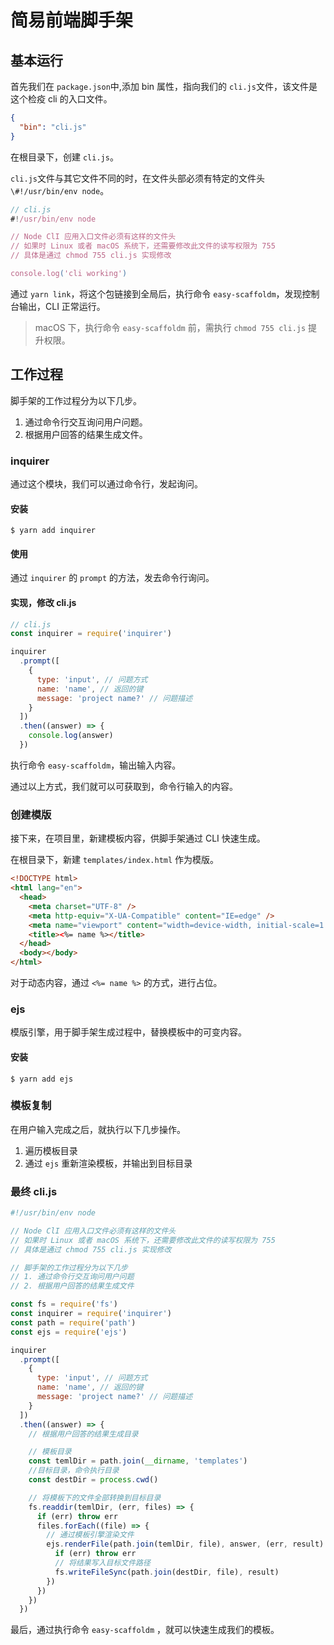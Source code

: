 # 简易前端脚手架

## 基本运行 

首先我们在 `package.json`中,添加 bin 属性，指向我们的 `cli.js`文件，该文件是这个检疫 cli 的入口文件。

```json
{
  "bin": "cli.js"
}
```

在根目录下，创建 `cli.js`。

`cli.js`文件与其它文件不同的时，在文件头部必须有特定的文件头 `\#!/usr/bin/env node`。

```js
// cli.js
#!/usr/bin/env node

// Node ClI 应用入口文件必须有这样的文件头
// 如果时 Linux 或者 macOS 系统下，还需要修改此文件的读写权限为 755
// 具体是通过 chmod 755 cli.js 实现修改

console.log('cli working')
```

通过 `yarn link`，将这个包链接到全局后，执行命令 `easy-scaffoldm`，发现控制台输出，CLI 正常运行。

> macOS 下，执行命令 `easy-scaffoldm` 前，需执行 `chmod 755 cli.js` 提升权限。

## 工作过程

脚手架的工作过程分为以下几步。

1. 通过命令行交互询问用户问题。
2. 根据用户回答的结果生成文件。

### inquirer

通过这个模块，我们可以通过命令行，发起询问。

#### 安装

```shell
$ yarn add inquirer
```

#### 使用

通过 `inquirer` 的 `prompt` 的方法，发去命令行询问。

#### 实现，修改 cli.js

```js
// cli.js
const inquirer = require('inquirer')

inquirer
  .prompt([
    {
      type: 'input', // 问题方式
      name: 'name', // 返回的键
      message: 'project name?' // 问题描述
    }
  ])
  .then((answer) => {
    console.log(answer)
  })
```

执行命令 `easy-scaffoldm`，输出输入内容。

通过以上方式，我们就可以可获取到，命令行输入的内容。

### 创建模版

接下来，在项目里，新建模板内容，供脚手架通过 CLI 快速生成。

在根目录下，新建 `templates/index.html` 作为模版。

```html
<!DOCTYPE html>
<html lang="en">
  <head>
    <meta charset="UTF-8" />
    <meta http-equiv="X-UA-Compatible" content="IE=edge" />
    <meta name="viewport" content="width=device-width, initial-scale=1.0" />
    <title><%= name %></title>
  </head>
  <body></body>
</html>
```

对于动态内容，通过 `<%= name %>` 的方式，进行占位。

### ejs

模版引擎，用于脚手架生成过程中，替换模板中的可变内容。

#### 安装

```shell
$ yarn add ejs
```

### 模板复制

在用户输入完成之后，就执行以下几步操作。

1. 遍历模板目录
2. 通过 `ejs` 重新渲染模板，并输出到目标目录

### 最终 cli.js

```js
#!/usr/bin/env node

// Node ClI 应用入口文件必须有这样的文件头
// 如果时 Linux 或者 macOS 系统下，还需要修改此文件的读写权限为 755
// 具体是通过 chmod 755 cli.js 实现修改

// 脚手架的工作过程分为以下几步
// 1. 通过命令行交互询问用户问题
// 2. 根据用户回答的结果生成文件

const fs = require('fs')
const inquirer = require('inquirer')
const path = require('path')
const ejs = require('ejs')

inquirer
  .prompt([
    {
      type: 'input', // 问题方式
      name: 'name', // 返回的键
      message: 'project name?' // 问题描述
    }
  ])
  .then((answer) => {
    // 根据用户回答的结果生成目录

    // 模板目录
    const temlDir = path.join(__dirname, 'templates')
    //目标目录，命令执行目录
    const destDir = process.cwd()

    // 将模板下的文件全部转换到目标目录
    fs.readdir(temlDir, (err, files) => {
      if (err) throw err
      files.forEach((file) => {
        // 通过模板引擎渲染文件
        ejs.renderFile(path.join(temlDir, file), answer, (err, result) => {
          if (err) throw err
          // 将结果写入目标文件路径
          fs.writeFileSync(path.join(destDir, file), result)
        })
      })
    })
  })
```

最后，通过执行命令 `easy-scaffoldm` ，就可以快速生成我们的模板。